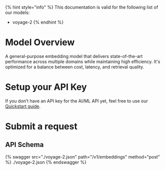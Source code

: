 [#references:start]: <> ({ "template": "openapi" })
{% hint style="info" %}
This documentation is valid for the following list of our models:
* voyage-2
{% endhint %}

# Model Overview
A general-purpose embedding model that delivers state-of-the-art performance across multiple domains while maintaining high efficiency. It&#x27;s optimized for a balance between cost, latency, and retrieval quality.

# Setup your API Key
If you don’t have an API key for the AI/ML API yet, feel free to use our [Quickstart guide](https://docs.aimlapi.com/quickstart/setting-up).

# Submit a request
## API Schema
{% swagger src="./voyage-2.json" path="/v1/embeddings" method="post" %}
./voyage-2.json
{% endswagger %}


[#references:end]: <> ({})